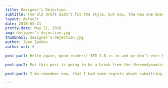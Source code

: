 ```yaml
---
title: Designer’s Dejection
subtitle: The old draft didn’t fit the style, but now, the new one doesn’t either.
layout: default
date: 2018-05-21
pretty-date: May 21, 2018
img: designer’s-dejection.jpg
thumbnail: designer’s-dejection.jpg
author: Ivan Zankov
author-url: #

post-par1: Hello again, good readers! SED 2.0 is in and we don’t ever have to worry about it again! Well, at least not that exact number indicative of our progress (measured on a scale from 0.0 to 5.0 and hopefully ending there). The delusion was good for the 30 seconds it took me to come up with that statement anyway… So, with the 40-MB-and-then-some-PDF having been sent in, now it is up to those of us not preparing for the CDR presentation to help those that are! In my case, I will probably soon have to help the other half of Team Thermal organize his speech points and maybe give him some neatly written cue cards!

post-par2: But this post is going to be a break from the thermodynamics references and deity-awful puns bound to come with them. This is not an entry from this guy writing as a thermal engineer. This is a transcribed log from the guy who originally worked on the TUBULAR logo you now see whenever you visit us. You see, if this post’s preview and main images strike you readers with any sense of familiarity, it might be because they depict my final draft of the product - how it was originally supposed to appear. Now, I did just use the words “original(ly)” and “final” in the same sentence, having them regard the same subject. This is where my contribution ended, and the successful elements from this were taken and accompanied by a few new decorations - that would become the molecules and stars that replace the mountains and clouds that can be seen in the background and periphery! This was TUBULAR’s final decision. The credit to the newer elements goes to a helpful friend of the soon-to-be new project manager of our group. It’s fair game whether the integration of the two ideas to form our final logo was also his doing, or the doing of the future manager herself! I don’t remember.

post-par3: I do remember now, that I had some regrets about submitting my design the way I did. I should have taken the hint at the time that the 80’s feel was meant to be a very loose guideline for the art style - and not the very core foundation of image’s appearance. The fluorescence of the outlines and the metallic luster of the letters just took this in the wrong direction, and I see why the true final change was made. What saddens me though is knowing how far this design was changed once outside of my grasp - and that now it too, no longer represents us entirely. At least one of the gases we originally intended to sample will no longer be being featured in our experiment, making some of the molecules included in the insignia redundant. If we had seen this coming sooner, I could have at least pressed the rest of TUBULAR at the time to remove them and expand the letters to the size seen in my original version. Maybe then, we’d be on the right track for good. And maybe then, people wouldn’t dwell so much on what the heck those letters are supposed to spell either.

---
```

